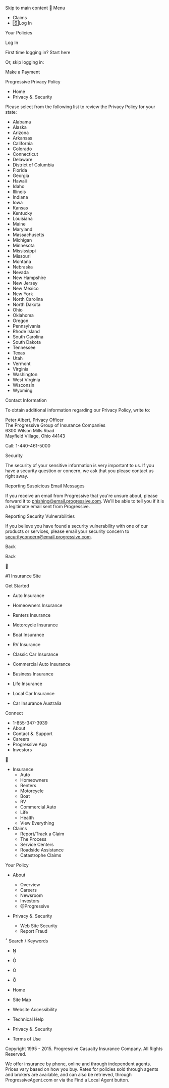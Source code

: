 Skip to main content  Menu

*   Claims
*   Log In

Your Policies

Log In

First time logging in? Start here

Or, skip logging in:

Make a Payment

Progressive Privacy Policy

*   Home
*   Privacy &. Security

Please select from the following list to review the Privacy Policy for your state:

*   Alabama
*   Alaska
*   Arizona
*   Arkansas
*   California
*   Colorado
*   Connecticut
*   Delaware
*   District of Columbia
*   Florida
*   Georgia
*   Hawaii
*   Idaho
*   Illinois
*   Indiana
*   Iowa
*   Kansas
*   Kentucky
*   Louisiana
*   Maine
*   Maryland
*   Massachusetts
*   Michigan
*   Minnesota
*   Mississippi
*   Missouri
*   Montana
*   Nebraska
*   Nevada
*   New Hampshire
*   New Jersey
*   New Mexico
*   New York
*   North Carolina
*   North Dakota
*   Ohio
*   Oklahoma
*   Oregon
*   Pennsylvania
*   Rhode Island
*   South Carolina
*   South Dakota
*   Tennessee
*   Texas
*   Utah
*   Vermont
*   Virginia
*   Washington
*   West Virginia
*   Wisconsin
*   Wyoming

Contact Information

To obtain additional information regarding our Privacy Policy, write to:

Peter Albert, Privacy Officer  
The Progressive Group of Insurance Companies  
6300 Wilson Mills Road  
Mayfield Village, Ohio 44143  

Call: 1-440-461-5000

Security

The security of your sensitive information is very important to us. If you have a security question or concern, we ask that you please contact us right away.

Reporting Suspicious Email Messages

If you receive an email from Progressive that you're unsure about, please forward it to phishing@email.progressive.com. We'll be able to tell you if it is a legitimate email sent from Progressive.

Reporting Security Vulnerabilities

If you believe you have found a security vulnerability with one of our products or services, please email your security concern to securityconcern@email.progressive.com.

Back

Back



#1 Insurance Site

Get Started

*   Auto Insurance
*   Homeowners Insurance
*   Renters Insurance
*   Motorcycle Insurance
*   Boat Insurance
*   RV Insurance

*   Classic Car Insurance
*   Commercial Auto Insurance
*   Business Insurance
*   Life Insurance
*   Local Car Insurance
*   Car Insurance Australia

Connect

*   1-855-347-3939
*   About
*   Contact &. Support
*   Careers
*   Progressive App
*   Investors



*   Insurance
    *   Auto
    *   Homeowners
    *   Renters
    *   Motorcycle
    *   Boat
    *   RV
    *   Commercial Auto
    *   Life
    *   Health
    *   View Everything
*   Claims
    *   Report/Track a Claim
    *   The Process
    *   Service Centers
    *   Roadside Assistance
    *   Catastrophe Claims

Your Policy

*   About
    *   Overview
    *   Careers
    *   Newsroom
    *   Investors
    *   @Progressive

*   Privacy &. Security
    *   Web Site Security
    *   Report Fraud

 Search / Keywords

*   
*   
*   
*   

*   Home
*   Site Map
*   Website Accessibility
*   Technical Help
*   Privacy &. Security
*   Terms of Use

Copyright 1995 - 2015. Progressive Casualty Insurance Company. All Rights Reserved.

We offer insurance by phone, online and through independent agents. Prices vary based on how you buy. Rates for policies sold through agents and brokers are available, and can also be retrieved, through ProgressiveAgent.com or via the Find a Local Agent button.